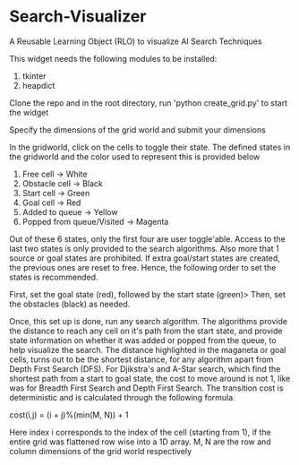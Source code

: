 # Search-Visualizer
A Reusable Learning Object (RLO) to visualize AI Search Techniques

This widget needs the following modules to be installed:

1) tkinter
2) heapdict

Clone the repo and in the root directory, run 'python create_grid.py' to start the widget

Specify the dimensions of the grid world and submit your dimensions

In the gridworld, click on the cells to toggle their state. The defined states in the gridworld and the color used to represent this is provided below

1) Free cell -> White 
2) Obstacle cell -> Black
3) Start cell -> Green
4) Goal cell -> Red
5) Added to queue -> Yellow
6) Popped from queue/Visited -> Magenta

Out of these 6 states, only the first four are user toggle'able.  Access to the last two states is only provided to the search algorithms. Also more that 1 source or goal states are prohibited. If extra goal/start states are created, the previous ones are reset to free. Hence, the following order to set the states is recommended. 

First, set the goal state (red), followed by the start state (green)> Then, set the obstacles (black) as needed.

Once, this set up is done, run any search algorithm. The algorithms provide the distance to reach any cell on it's path from the start state, and provide state information on whether it was added or popped from the queue, to help visualize the search. The distance highlighted in the maganeta or goal cells, turns out to be the shortest distance, for any algorithm apart from Depth First Search (DFS). For Djikstra's and A-Star search, which find the shortest path from a start to goal state, the cost to move around is not 1, like was for Breadth First Search and Depth First Search. The transition cost is deterministic and is calculated through the following formula.

cost(i,j) = (i + j)%(min(M, N)) + 1

Here index i corresponds to the index of the cell (starting from 1), if the entire grid was flattened row wise into a 1D array. M, N are the row and column dimensions of the grid world respectively